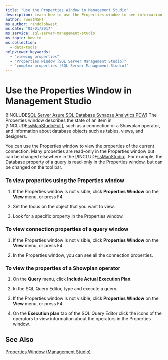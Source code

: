 ```yaml
---
title: "Use the Properties Window in Management Studio"
description: Learn how to use the Properties window to see information about a SQL Server Management Studio item, such as a connection, and about database objects.
author: rwestMSFT
ms.author: randolphwest
ms.date: "03/01/2017"
ms.service: sql-server-management-studio
ms.topic: how-to
ms.collection:
  - data-tools
helpviewer_keywords:
  - "viewing properties"
  - "Properties window [SQL Server Management Studio]"
  - "complex properties [SQL Server Management Studio]"
---
```

# Use the Properties Window in Management Studio
[!INCLUDE[SQL Server Azure SQL Database Synapse Analytics PDW](../includes/applies-to-version/sql-asdb-asdbmi-asa-pdw.md)]
  The Properties window describes the state of an item in [!INCLUDE[ssManStudioFull](../includes/ssmanstudiofull-md.md)], such as a connection or a Showplan operator, and information about database objects such as tables, views, and designers.  
  
 You can use the Properties window to view the properties of the current connection. Many properties are read-only in the Properties window but can be changed elsewhere in the [!INCLUDE[ssManStudio](../includes/ssmanstudio-md.md)]. For example, the Database property of a query is read-only in the Properties window, but can be changed on the tool bar.  
  
### To view properties using the Properties window  
  
1.  If the Properties window is not visible, click **Properties Window** on the **View** menu, or press F4.  
  
2.  Set the focus on the object that you want to view.  
  
3.  Look for a specific property in the Properties window.  
  
### To view connection properties of a query window  
  
1.  If the Properties window is not visible, click **Properties Window** on the **View** menu, or press F4.  
  
2.  In the Properties window, you can see all the connection properties.  
  
### To view the properties of a Showplan operator  
  
1.  On the **Query** menu, click **Include Actual Execution Plan**.  
  
2.  In the SQL Query Editor, type and execute a query.  
  
3.  If the Properties window is not visible, click **Properties Window** on the **View** menu, or press F4.  
  
4.  On the **Execution plan** tab of the SQL Query Editor click the icons of the operators to view information about the operators in the Properties window.  
  
## See Also  
 [Properties Window &#40;Management Studio&#41;](../properties-window-management-studio.md)  
  
